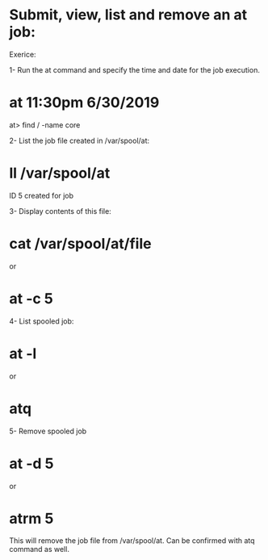 # Submit, view, list and remove an at job:


Exerice:

1- Run the at command and specify the time and date
for the job execution.

# at 11:30pm 6/30/2019

at> find / -name core


2- List the job file created in /var/spool/at:

# ll /var/spool/at

ID 5 created for job


3- Display contents of this file:

# cat /var/spool/at/file
 
or

# at -c 5


4- List spooled job:

# at -l

or

# atq



5- Remove spooled job

# at -d 5

or

# atrm 5

This will remove the job file from /var/spool/at.
Can be confirmed with atq command as well.








